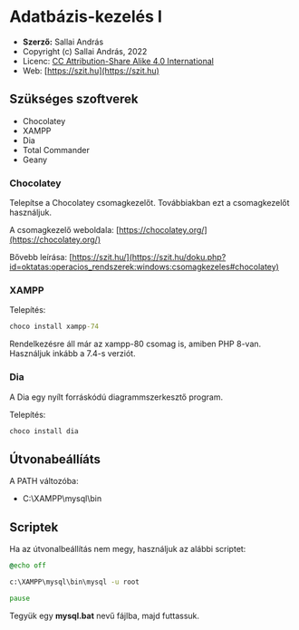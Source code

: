# Adatbázis-kezelés I

* **Szerző:** Sallai András
* Copyright (c) Sallai András, 2022
* Licenc: [CC Attribution-Share Alike 4.0 International](https://creativecommons.org/licenses/by-sa/4.0/)
* Web: [https://szit.hu](https://szit.hu)

## Szükséges szoftverek

* Chocolatey
* XAMPP
* Dia
* Total Commander
* Geany

### Chocolatey

Telepítse a Chocolatey csomagkezelőt. Továbbiakban ezt a csomagkezelőt használjuk.

A csomagkezelő weboldala:
[https://chocolatey.org/](https://chocolatey.org/)

Bővebb leírása:
[https://szit.hu/](https://szit.hu/doku.php?id=oktatas:operacios_rendszerek:windows:csomagkezeles#chocolatey)

### XAMPP

Telepítés:

```cmd
choco install xampp-74
```

Rendelkezésre áll már az xampp-80 csomag is, amiben PHP 8-van.
Használjuk inkább a 7.4-s verziót.

### Dia

A Dia egy nyílt forráskódú diagrammszerkesztő program.

Telepítés:

```cmd
choco install dia
```

## Útvonabeállíáts

A PATH változóba:

* C:\XAMPP\mysql\bin

## Scriptek

Ha az útvonalbeállítás nem megy,
használjuk az alábbi scriptet:

```cmd
@echo off

c:\XAMPP\mysql\bin\mysql -u root

pause
```

Tegyük egy **mysql.bat** nevű fájlba, majd
futtassuk.
